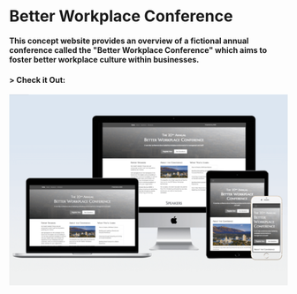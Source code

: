 # Better Workplace Conference

__This concept website provides an overview of a fictional annual conference called the "Better Workplace Conference" which aims to foster better workplace culture within businesses.__

#### > __Check it Out:__
[![Better Workplace Conference](img/conference-responsive1.png)](https://aolaleye.github.io/better-workplace-conference/)